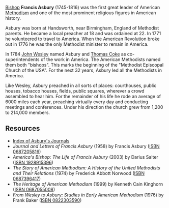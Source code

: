 [Bishop](Bishop "Bishop") **Francis Asbury** (1745-1816) was the
first great leader of American [Methodism](Methodism "Methodism")
and one of the most prominent religious figures in American
history.

Asbury was born at Handsworth, near Birmingham, England of
Methodist parents. He became a local preacher at 18 and was
ordained at 22. In 1771 he volunteered to travel to America. When
the American Revolution broke out in 1776 he was the only Methodist
minister to remain in America.

In 1784 [John Wesley](John_Wesley "John Wesley") named Asbury and
[Thomas Coke](Thomas_Coke "Thomas Coke") as co-superintendents of
the work in America. The American Methodists named them both
"bishops". This marks the beginning of the "Methodist Episcopal
Church of the USA". For the next 32 years, Asbury led all the
Methodists in America.

Like Wesley, Asbury preached in all sorts of places: courthouses,
public houses, tobacco houses, fields, public squares, wherever a
crowd assembled to hear him. For the remainder of his life he rode
an average of 6000 miles each year, preaching virtually every day
and conducting meetings and conferences. Under his direction the
church grew from 1,200 to 214,000 members.

## Resources

-   [Index of Asbury's Journals](http://www.francisasbury.org/)
-   *Journal and Letters of Francis Asbury* (1958) by Francis
    Asbury
    ([ISBN 0687205816](http://www.theopedia.com/Special:BookSources/0687205816))
-   *America's Bishop: The Life of Francis Asbury* (2003) by Darius
    Salter
    ([ISBN 1928915396](http://www.theopedia.com/Special:BookSources/1928915396))
-   *The Story of American Methodism: A History of the United Methodists and Their Relations*
    (1974) by Frederick Abbott Norwood
    ([ISBN 0687396417](http://www.theopedia.com/Special:BookSources/0687396417))
-   *The Heritage of American Methodism* (1999) by Kenneth Cain
    Kinghorn
    ([ISBN 0687055008](http://www.theopedia.com/Special:BookSources/0687055008))
-   *From Wesley to Asbury: Studies in Early American Methodism*
    (1976) by Frank Baker
    ([ISBN 0822303590](http://www.theopedia.com/Special:BookSources/0822303590))



